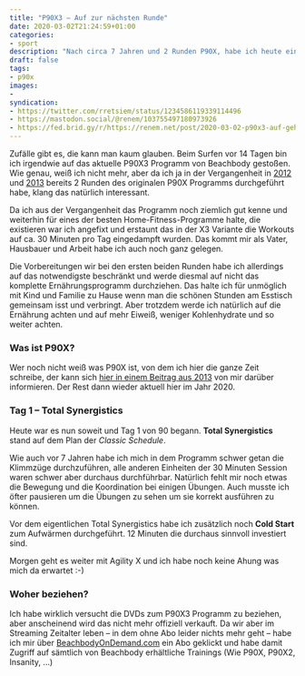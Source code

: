 ```yaml
---
title: "P90X3 – Auf zur nächsten Runde"
date: 2020-03-02T21:24:59+01:00
categories:
- sport
description: "Nach circa 7 Jahren und 2 Runden P90X, habe ich heute eine neue Runde im P90X3 Programm gestartet."
draft: false
tags:
- p90x
images:
-
syndication:
- https://twitter.com/rretsiem/status/1234586119339114496
- https://mastodon.social/@renem/103755497180973926
- https://fed.brid.gy/r/https://renem.net/post/2020-03-02-p90x3-auf-gehts/
---
```




Zufälle gibt es, die kann man kaum glauben. Beim Surfen vor 14 Tagen bin ich irgendwie auf das aktuelle P90X3 Programm von Beachbody gestoßen. Wie genau, weiß ich nicht mehr, aber da ich ja in der Vergangenheit in [2012](https://renem.net/post/2012-12-28-p90x-fazit-runde1/) und [2013](https://renem.net/post/2013-02-22-p90x-vorbereitung-fast-abgeschlossen/) bereits 2 Runden des originalen P90X Programms durchgeführt habe, klang das natürlich interessant.

Da ich aus der Vergangenheit das Programm noch ziemlich gut kenne und weiterhin für eines der besten Home-Fitness-Programme halte, die existieren war ich angefixt und erstaunt das in der X3 Variante die Workouts auf ca. 30 Minuten pro Tag eingedampft wurden. Das kommt mir als Vater, Hausbauer und Arbeit habe ich auch noch ganz gelegen.

Die Vorbereitungen wir bei den ersten beiden Runden habe ich allerdings auf das notwendigste beschränkt und werde diesmal auf nicht das komplette Ernährungsprogramm durchziehen. Das halte ich für unmöglich mit Kind und Familie zu Hause wenn man die schönen Stunden am Esstisch gemeinsam isst und verbringt. Aber trotzdem werde ich natürlich auf die Ernährung achten und auf mehr Eiweiß, weniger Kohlenhydrate und so weiter achten.

### Was ist P90X?

Wer noch nicht weiß was P90X ist, von dem ich hier die ganze Zeit schreibe, der kann sich [hier in einem Beitrag aus 2013](https://renem.net/post/2013-01-31-was-ist-p90x/) von mir darüber informieren. Der Rest dann wieder aktuell hier im Jahr 2020.

### Tag 1 – Total Synergistics

Heute war es nun soweit und Tag 1 von 90 begann. **Total Synergistics** stand auf dem Plan der *Classic Schedule*.

Wie auch vor 7 Jahren habe ich mich in dem Programm schwer getan die Klimmzüge durchzuführen, alle anderen Einheiten der 30 Minuten Session waren schwer aber durchaus durchführbar. Natürlich fehlt mir noch etwas die Bewegung und die Koordination bei einigen Übungen. Auch musste ich öfter pausieren um die Übungen zu sehen um sie korrekt ausführen zu können.

Vor dem eigentlichen Total Synergistics habe ich zusätzlich noch **Cold Start** zum Aufwärmen durchgeführt. 12 Minuten die durchaus sinnvoll investiert sind.

Morgen geht es weiter mit Agility X und ich habe noch keine Ahung was mich da erwartet :-)



### Woher beziehen?

Ich habe wirklich versucht die DVDs zum P90X3 Programm zu beziehen, aber anscheinend wird das nicht mehr offiziell verkauft. Da wir aber im Streaming Zeitalter leben – in dem ohne Abo leider nichts mehr geht – habe ich mir über [BeachbodyOnDemand.com](https://www.beachbodyondemand.com) ein Abo geklickt und habe damit Zugriff auf sämtlich von Beachbody erhältliche Trainings (Wie P90X, P90X2, Insanity, …)